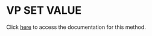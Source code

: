 <!---->
# VP SET VALUE

Click [here](https://developer.4d.com/docs/ViewPro/method-list#vp-set-value) to access the documentation for this method.

